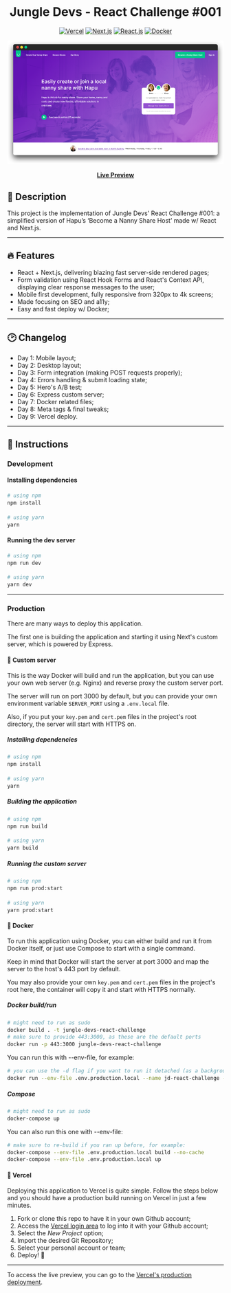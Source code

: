 <h1 align="center">Jungle Devs - React Challenge #001</h1>

<div align="center">

  [![Vercel](https://img.shields.io/badge/vercel%20-%23000000.svg?&style=for-the-badge&logo=vercel&logoColor=white)](https://vercel.com)
  [![Next.js](https://img.shields.io/badge/next%20js%20-%23000000.svg?&style=for-the-badge&logo=next.js&logoColor=white)](https://nextjs.org)
  [![React.js](https://img.shields.io/badge/react%20-%2320232a.svg?&style=for-the-badge&logo=react&logoColor=%2361DAFB)](https://reactjs.org)
  [![Docker](https://img.shields.io/badge/docker%20-%230db7ed.svg?&style=for-the-badge&logo=docker&logoColor=white)](https://www.docker.com)

  ![Website preview](/.github/website.png)

  **[Live Preview](https://jungle-devs-react-challenge.vercel.app)**

</div>

## 📖 Description

This project is the implementation of Jungle Devs' React Challenge #001: a simplified version of Hapu’s ‘Become a Nanny Share Host’ made w/ React and Next.js.

---

## 🔥 Features

  - React + Next.js, delivering blazing fast server-side rendered pages;
  - Form validation using React Hook Forms and React's Context API, displaying clear response messages to the user;
  - Mobile first development, fully responsive from 320px to 4k screens;
  - Made focusing on SEO and a11y;
  - Easy and fast deploy w/ Docker;

---

## 🕑 Changelog

  - Day 1: Mobile layout;
  - Day 2: Desktop layout;
  - Day 3: Form integration (making POST requests properly);
  - Day 4: Errors handling & submit loading state;
  - Day 5: Hero's A/B test;
  - Day 6: Express custom server;
  - Day 7: Docker related files;
  - Day 8: Meta tags & final tweaks;
  - Day 9: Vercel deploy.

---

## 📌 Instructions

### Development

#### Installing dependencies

```sh
# using npm
npm install

# using yarn
yarn
```

#### Running the dev server

```sh
# using npm
npm run dev

# using yarn
yarn dev
```

---

### Production


There are many ways to deploy this application.

The first one is building the application and starting it using Next's custom server, which is powered by Express.

#### 🤖 Custom server

This is the way Docker will build and run the application, but you can use your own web server (e.g. Nginx) and reverse proxy the custom server port.

The server will run on port 3000 by default, but you can provide your own environment variable `SERVER_PORT` using a ```.env.local``` file.

Also, if you put your ```key.pem``` and ```cert.pem``` files in the project's root directory, the server will start with HTTPS on.

##### Installing dependencies

```sh
# using npm
npm install

# using yarn
yarn
```

##### Building the application

```sh
# using npm
npm run build

# using yarn
yarn build
```

##### Running the custom server

```sh
# using npm
npm run prod:start

# using yarn
yarn prod:start
```

#### 🐳 Docker

To run this application using Docker, you can either build and run it from Docker itself, or just use Compose to start with a single command.

Keep in mind that Docker will start the server at port 3000 and map the server to the host's 443 port by default.

You may also provide your own ```key.pem``` and ```cert.pem``` files in the project's root here, the container will copy it and start with HTTPS normally.

##### Docker build/run

```sh
# might need to run as sudo
docker build . -t jungle-devs-react-challenge
# make sure to provide 443:3000, as these are the default ports
docker run -p 443:3000 jungle-devs-react-challenge
```

You can run this with --env-file, for example:

```sh
# you can use the -d flag if you want to run it detached (as a background process)
docker run --env-file .env.production.local --name jd-react-challenge -p HOST_PORT:SERVER_PORT jungle-devs-react-challenge
```

##### Compose

```sh
# might need to run as sudo
docker-compose up
```

You can also run this one with --env-file:

```sh
# make sure to re-build if you ran up before, for example:
docker-compose --env-file .env.production.local build --no-cache
docker-compose --env-file .env.production.local up
```

#### 🔺 **Vercel**

Deploying this application to Vercel is quite simple. Follow the steps below and you should have a production build running on Vercel in just a few minutes.

  1. Fork or clone this repo to have it in your own Github account;
  2. Access the [Vercel login area](https://vercel.com/login) to log into it with your Github account;
  3. Select the _New Project_ option;
  4. Import the desired Git Repository;
  5. Select your personal account or team;
  6. Deploy! 🥳

---

To access the live preview, you can go to the [Vercel's production deployment](https://jungle-devs-react-challenge.vercel.app).

